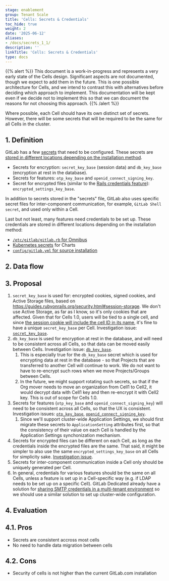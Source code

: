 ```yaml
---
stage: enablement
group: Tenant Scale
title: 'Cells: Secrets & Credentials'
toc_hide: true
weight: 2
date: '2025-06-12'
aliases:
- /docs/secrets_1_1/
description: ''
linkTitle: 'Cells: Secrets & Credentials'
type: docs
---
```


{{% alert %}}
This document is a work-in-progress and represents a very early state of the
Cells design. Significant aspects are not documented, though we expect to add
them in the future. This is one possible architecture for Cells, and we intend to
contrast this with alternatives before deciding which approach to implement.
This documentation will be kept even if we decide not to implement this so that
we can document the reasons for not choosing this approach.
{{% /alert %}}

Where possible, each Cell should have its own distinct set of secrets.
However, there will be some secrets that will be required to be the same for all Cells in the cluster.

## 1. Definition

GitLab has a few [secrets](https://docs.gitlab.com/charts/installation/secrets.html) that need to be configured.
These secrets are [stored in different locations depending on the installation method](https://docs.gitlab.com/ee/development/application_secrets.html#where-the-secrets-are-stored).

- Secrets for encryption: `secret_key_base` (session data) and `db_key_base` (encryption at rest in the database).
- Secrets for features: `otp_key_base` and `openid_connect_signing_key`.
- Secret for encrypted files (similar to the [Rails credentials feature](https://guides.rubyonrails.org/security.html#custom-credentials)): `encrypted_settings_key_base`.

In addition to secrets stored in the "secrets" file, GitLab also uses specific secret files for inter-component
communication, for example, `GitLab Shell secret`, and used only within a Cell.

Last but not least, many features need credentials to be set up. These credentials are stored in different locations depending on the installation method:

- [`/etc/gitlab/gitlab.rb` for Omnibus](https://docs.gitlab.com/omnibus/settings/configuration.html)
- [Kubernetes secrets](https://docs.gitlab.com/charts/installation/secrets.html#smtp-password) for Charts
- [`config/gitlab.yml` for source installation](https://docs.gitlab.com/ee/administration/incoming_email.html#self-compiled-installations)

## 2. Data flow

## 3. Proposal

1. `secret_key_base` is used for: encrypted cookies, signed cookies, and Active Storage files, based on https://guides.rubyonrails.org/security.html#session-storage.
   We don't use Active Storage, as far as I know, so it's only cookies that are affected. Given that for Cells 1.0, users will be tied to a single cell, and since
   [the session cookie will include the cell ID in its name](../iterations/cells-1.0.md#proposal), it's fine to have a unique `secret_key_base` per Cell.
   Investigation issue: [`secret_key_base`](https://gitlab.com/gitlab-org/gitlab/-/issues/451146).
1. `db_key_base` is used for encryption at rest in the database, and will need to be consistent across all Cells, so that
   data can be moved easily between Cells.
   Investigation issue: [`db_key_base`](https://gitlab.com/gitlab-org/gitlab/-/issues/451148).
   1. This is especially true for the `db_key_base` secret which is used for
      encrypting data at rest in the database - so that Projects that are
      transferred to another Cell will continue to work. We do not want to have
      to re-encrypt such rows when we move Projects/Groups between Cells.
   1. In the future, we might support rotating such secrets, so that if the Org mover needs to move an organization
      from Cell1 to Cell2, it would decrypt data with Cell1 key and then re-encrypt it with Cell2 key. This is out of
      scope for Cells 1.0.
1. Secrets for features (`otp_key_base` and `openid_connect_signing_key`) will need to be consistent across all
   Cells, so that the UX is consistent.
   Investigation issues: [`otp_key_base`](https://gitlab.com/gitlab-org/gitlab/-/issues/451147), [`openid_connect_signing_key`](https://gitlab.com/gitlab-org/gitlab/-/issues/451149).
   1. Since we'll support cluster-wide Application Settings, we should first migrate these secrets to
      `ApplicationSetting` attributes first, so that the consistency of their value on each Cell is handled by
      the Application Settings synchonization mechanism.
1. Secrets for encrypted files can be different on each Cell, as long as the credentials inside the encrypted files
   are the same. That said, it might be simpler to also use the same `encrypted_settings_key_base` on all Cells for
   simplicity sake. [Investigation issue](https://gitlab.com/gitlab-org/gitlab/-/issues/451150).
1. Secrets for inter-component communication inside a Cell only should be uniquely generated per Cell.
1. In general, credentials for various features should be the same on all Cells, unless a feature is set up in a
   Cell-specific way (e.g. if LDAP needs to be set up on a specific Cell).
   GitLab Dedicated already have a solution for
   [sharing SMTP credentials in a multi-tenant environment](https://gitlab.com/gitlab-com/gl-infra/gitlab-dedicated/team/-/blob/main/runbooks/custom-smtp.md#sharing-smtp-credentials-in-a-multi-tenant-environment)
   so we should use a similar solution to set up cluster-wide configuration.

## 4. Evaluation

## 4.1. Pros

- Secrets are consistent accross most cells
- No need to handle data migration between cells

## 4.2. Cons

- Security of cells is not higher than the current GitLab.com installation
